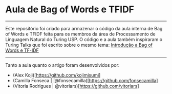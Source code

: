 # Aula de Bag of Words e TFIDF

----
  Este repositório foi criado para armazenar o código da aula interna de Bag of Words e TFIDF feita para os membros da área de Processamento de Linguagem Natural do Turing USP. O código e a aula também inspiraram o Turing Talks que foi escrito sobre o mesmo tema: [Introdução a Bag of Words e TF-IDF](https://medium.com/turing-talks/introdu%C3%A7%C3%A3o-a-bag-of-words-e-tf-idf-43a128151ce9)

----
Tanto a aula quanto o artigo foram desenvolvidos por:
- (Alex Koji)[https://github.com/kojimisumi]
- (Camilla Fonseca | |@fonsecamilla)[https://github.com/fonsecamilla]
- (Vitoria Rodrigues | @vitoriars)[https://github.com/vitoriars]
